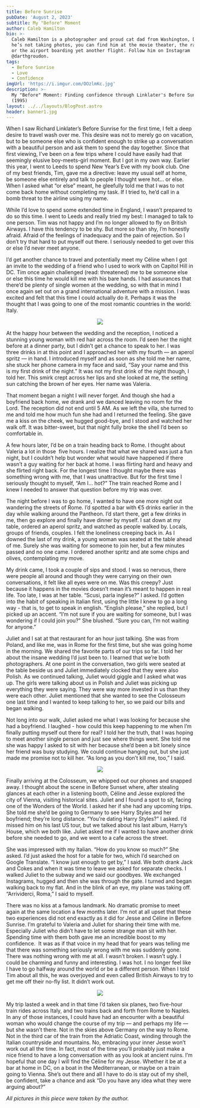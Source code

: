 ```yaml
---
title: Before Sunrise
pubDate: 'August 2, 2023'
subtitle: My "Before" Moment
author: Caleb Hamilton
bio: >-
  Caleb Hamilton is a photographer and proud cat dad from Washington, DC. When
  he’s not taking photos, you can find him at the movie theater, the ramen shop
  or the airport boarding yet another flight. Follow him on Instagram
  @darthgroudon.
tags:
  - Before Sunrise
  - Love
  - Confidence
imgUrl: 'https://i.imgur.com/OOzlmKc.jpg'
description: >-
  My "Before" Moment: Finding confidence through Linklater's Before Sunrise
  (1995) 
layout: ../../layouts/BlogPost.astro
header: banner1.jpg
---
```



When I saw Richard Linklater’s Before Sunrise for the first time, I felt a deep desire to travel wash over me. This desire was not to merely go on vacation, but to be someone else who is confident enough to strike up a conversation with a beautiful person and ask them to spend the day together. Since that first viewing, I’ve been on a few trips where I could have easily had that seemingly elusive boy-meets-girl moment. But I got in my own way. Earlier this year, I went to Leeds to spend New Year’s Eve with my book club. One of my best friends, Tim, gave me a directive: leave my usual self at home, be someone else entirely and talk to people I thought were hot… or else. When I asked what “or else” meant, he gleefully told me that I was to not come back home without completing my task. If I tried to, he’d call in a bomb threat to the airline using my name. 

While I’d love to spend some extended time in England, I wasn’t prepared to do so this time. I went to Leeds and really tried my best: I managed to talk to one person. Tim was not happy and I’m no longer allowed to fly on British Airways. I have this tendency to be shy. But more so than shy, I’m honestly afraid. Afraid of the feelings of inadequacy and the pain of rejection. So I don’t try that hard to put myself out there. I seriously needed to get over this or else I’d never meet anyone.

I’d get another chance to travel and potentially meet my Céline when I got an invite to the wedding of a friend who I used to work with on Capitol Hill in DC. Tim once again challenged (read: threatened) me to be someone else or else this time he would kill me with his bare hands. I had assurances that there’d be plenty of single women at the wedding, so with that in mind I once again set out on a grand international adventure with a mission. I was excited and felt that this time I could actually do it. Perhaps it was the thought that I was going to one of the most romantic countries in the world: Italy.

<center>

![](/image1.jpeg)

</center>

At the happy hour between the wedding and the reception, I noticed a stunning young woman with red hair across the room. I’d seen her the night before at a dinner party, but I didn’t get a chance to speak to her. I was three drinks in at this point and I approached her with my fourth — an aperol spritz — in hand. I introduced myself and as soon as she told me her name, she stuck her phone camera in my face and said, “Say your name and this is my first drink of the night.” It was not my first drink of the night though, I told her. This smirk crept across her lips and she looked at me, the setting sun catching the brown of her eyes. Her name was Valeria.

That moment began a night I will never forget. And though she had a boyfriend back home, we drank and we danced leaving no room for the Lord. The reception did not end until 5 AM. As we left the villa, she turned to me and told me how much fun she had and I returned the feeling. She gave me a kiss on the cheek, we hugged good-bye, and I stood and watched her walk off. It was bitter-sweet, but that night fully broke the shell I’d been so comfortable in. 

A few hours later, I’d be on a train heading back to Rome. I thought about Valeria a lot in those  five hours. I realize that what we shared was just a fun night, but I couldn’t help but wonder what would have happened if there wasn’t a guy waiting for her back at home. I was flirting hard and heavy and she flirted right back. For the longest time I thought maybe there was something wrong with me, that I was unattractive. But for the first time I seriously thought to myself, “Am I… hot?” The train reached Rome and I knew I needed to answer that question before my trip was over.

The night before I was to go home, I wanted to have one more night out wandering the streets of Rome. I’d spotted a bar with €5 drinks earlier in the day while walking around the Pantheon. I’d start there, get a few drinks in me, then go explore and finally have dinner by myself. I sat down at my table, ordered an aperol spritz, and watched as people walked by. Locals, groups of friends, couples. I felt the loneliness creeping back in. As I downed the last of my drink, a young woman was seated at the table ahead of me. Surely she was waiting for someone to join her, but a few minutes passed and no one came. I ordered another spritz and ate some chips and olives, contemplating my move.

My drink came, I took a couple of sips and stood. I was so nervous, there were people all around and though they were carrying on their own conversations, it felt like all eyes were on me. Was this creepy? Just because it happens in the movies doesn’t mean it’s meant to happen in real life. Too late, I was at her table. “Scusi, parla inglese?” I asked. I’d gotten into the habit of speaking in Italian first, using the little I knew to go a long way - that is, to get to speak in english. “English please,” she replied, but I picked up an accent. “I’m not sure if you are waiting for someone, but I was wondering if I could join you?” She blushed. “Sure you can, I’m not waiting for anyone.” 

Juliet and I sat at that restaurant for an hour just talking. She was from Poland, and like me, was in Rome for the first time, but she was going home in the morning. We shared the favorite parts of our trips so far. I told her about the insane wedding I’d just been to. I learned that we’re both photographers. At one point in the conversation, two girls were seated at the table beside us and Juliet immediately clocked that they were also Polish. As we continued talking, Juliet would giggle and I asked what was up. The girls were talking about us in Polish and Juliet was picking up everything they were saying. They were way more invested in us than they were each other. Juliet mentioned that she wanted to see the Colosseum one last time and I wanted to keep talking to her, so we paid our bills and began walking.

Not long into our walk, Juliet asked me what I was looking for because she had a boyfriend. I laughed - how could this keep happening to me when I’m finally putting myself out there for real? I told her the truth, that I was hoping to meet another single person and just see where things went. She told me she was happy I asked to sit with her because she’d been a bit lonely since her friend was busy studying. We could continue hanging out, but she just made me promise not to kill her. “As long as you don’t kill me, too,” I said.


<center>

![](/image0.jpeg)

</center>


Finally arriving at the Colosseum, we whipped out our phones and snapped away. I thought about the scene in Before Sunset where, after stealing glances at each other in a listening booth, Céline and Jesse explored the city of Vienna, visiting historical sites. Juliet and I found a spot to sit, facing one of the Wonders of the World. I asked her if she had any upcoming trips. She told me she’d be going to Germany to see Harry Styles and her boyfriend; they’re long distance. “You’re dating Harry Styles?” I asked. I’d missed him on his last US tour, but we talked about his last album, Harry’s House, which we both like. Juliet asked me if I wanted to have another drink before she needed to go, and we went to a cafe across the street. 

She was impressed with my Italian. “How do you know so much?” She asked. I’d just asked the host for a table for two, which I’d searched on Google Translate. “I know just enough to get by,” I said. We both drank Jack and Cokes and when it was time to leave we asked for separate checks. I walked Juliet to the subway and we said our goodbyes. We exchanged Instagrams, hugged and then she was through the gate. I turned and began walking back to my flat. And in the blink of an eye, my plane was taking off. “Arrividerci, Roma,” I said to myself. 

There was no kiss at a famous landmark. No dramatic promise to meet again at the same location a few months later. I’m not at all upset that these two experiences did not end exactly as it did for Jesse and Céline in Before Sunrise. I’m grateful to Valeria and Juliet for sharing their time with me. Especially Juliet who didn’t have to let some strange man sit with her. Spending time with them both gave me an incredible boost to my confidence.  It was as if that voice in my head that for years was telling me that there was something seriously wrong with me was suddenly gone. There was nothing wrong with me at all. I wasn’t broken. I wasn’t ugly. I could be charming and funny and interesting. I was hot. I no longer feel like I have to go halfway around the world or be a different person. When I told Tim about all this, he was overjoyed and even called British Airways to try to get me off their no-fly list. It didn’t work out.

<center>

![](/image4.jpeg)

</center>

My trip lasted a week and in that time I’d taken six planes, two five-hour train rides across Italy, and two trains back and forth from Rome to Naples. In any of those instances, I could have had an encounter with a beautiful woman who would change the course of my trip — and perhaps my life — but she wasn’t there. Not in the skies above Germany on the way to Rome. Not in the third car of the train from the Adriatic Coast, winding through the Italian countryside and mountains. No, embracing your inner Jesse won’t work out all the time. In fact, most of the time you’ll probably just make a nice friend to have a long conversation with as you look at ancient ruins. I’m hopeful that one day I will find the Céline for my Jesse. Whether it be at a bar at home in DC, on a boat in the Mediterranean, or maybe on a train going to Vienna. She’s out there and all I have to do is stay out of my shell, be confident, take a chance and ask “Do you have any idea what they were arguing about?” 

*All pictures in this piece were taken by the author.*

